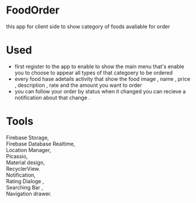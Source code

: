 # FoodOrder
this app for client side to show category of foods avaliable for order 

# Used
- first register to the app to enable to show the main menu that's enable you to choose to appear all types of that categoery to be ordered<br/>
- every food hase adetails activity that show the food image , name , price , description , rate and the amount you want to order<br/>
- you can follow your order by status when it changed you can recieve a notification about that change .<br/>

# Tools
Firebase Storage, <br/>
Firebase Database Realtime,  <br/>
Location Manager, <br/>
Picassio,<br/>
Material design,<br/>
RecyclerView.<br/>
Notification,<br/>
Rating Dialoge ,<br/>
Searching Bar ,<br/>
Navigation drawer.
